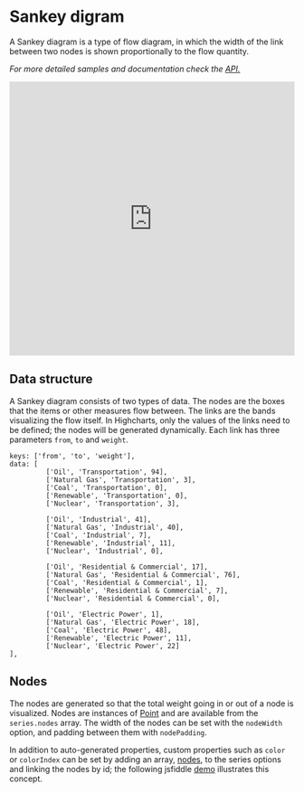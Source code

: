 Sankey digram
===

A Sankey diagram is a type of flow diagram, in which the width of the link between two nodes is shown proportionally to the flow quantity.

_For more detailed samples and documentation check the [API.](https://api.highcharts.com/highcharts/plotOptions.sankey)_

<iframe style="width: 100%; height: 485px; border: none;" src=https://www.highcharts.com/samples/embed/highcharts/demo/sankey-diagram allow="fullscreen"></iframe>

Data structure
--------------

A Sankey diagram consists of two types of data. The nodes are the boxes that the items or other measures flow between. The links are the bands visualizing the flow itself. In Highcharts, only the values of the links need to be defined; the nodes will be generated dynamically. Each link has three parameters `from`, `to` and `weight`.

    
    keys: ['from', 'to', 'weight'],
    data: [
             ['Oil', 'Transportation', 94],
             ['Natural Gas', 'Transportation', 3],
             ['Coal', 'Transportation', 0],
             ['Renewable', 'Transportation', 0],
             ['Nuclear', 'Transportation', 3],
    
             ['Oil', 'Industrial', 41],
             ['Natural Gas', 'Industrial', 40],
             ['Coal', 'Industrial', 7],
             ['Renewable', 'Industrial', 11],
             ['Nuclear', 'Industrial', 0],
    
             ['Oil', 'Residential & Commercial', 17],
             ['Natural Gas', 'Residential & Commercial', 76],
             ['Coal', 'Residential & Commercial', 1],
             ['Renewable', 'Residential & Commercial', 7],
             ['Nuclear', 'Residential & Commercial', 0],
    
             ['Oil', 'Electric Power', 1],
             ['Natural Gas', 'Electric Power', 18],
             ['Coal', 'Electric Power', 48],
             ['Renewable', 'Electric Power', 11],
             ['Nuclear', 'Electric Power', 22]
    ],
    

Nodes
-----

The nodes are generated so that the total weight going in or out of a node is visualized. Nodes are instances of [Point](https://api.highcharts.com/class-reference/Highcharts.Point) and are available from the `series.nodes` array. The width of the nodes can be set with the `nodeWidth` option, and padding between them with `nodePadding`.

In addition to auto-generated properties, custom properties such as `color` or `colorIndex` can be set by adding an array, [nodes](https://api.highcharts.com/highcharts/series.sankey.nodes), to the series options and linking the nodes by id; the following jsfiddle [demo](http://jsfiddle.net/gh/get/library/pure/highcharts/highcharts/tree/master/samples/highcharts/plotoptions/sankey-inverted/) illustrates this concept.
